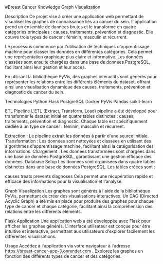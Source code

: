 
#Breast Cancer Knowledge Graph Visualization



Description
Ce projet vise à créer une application web permettant de visualiser les graphes de connaissance liés au cancer du sein. L'application prend un ensemble de données brutes et le transforme en quatre catégories principales : causes, traitements, prévention et diagnostic. Elle couvre trois types de cancer : féminin, masculin et récurrent.

Le processus commence par l'utilisation de techniques d'apprentissage machine pour classer les données en différentes catégories. Cela permet une représentation graphique plus claire et informative. Les données classées sont ensuite chargées dans une base de données PostgreSQL, facilitant ainsi leur gestion et leur accès.

En utilisant la bibliothèque PyVis, des graphes interactifs sont générés pour représenter les relations entre les différents éléments du dataset, offrant ainsi une visualisation dynamique des causes, traitements, prévention et diagnostic du cancer du sein.

Technologies
Python
Flask
PostgreSQL
Docker
PyVis
Pandas
scikit-learn

ETL Pipeline
L'ETL (Extract, Transform, Load) pipeline a été développé pour transformer le dataset initial en quatre tables distinctes : causes, traitements, prévention et diagnostic. Chaque table est spécifiquement dédiée à un type de cancer : féminin, masculin et récurrent.

Extraction : Le pipeline extrait les données à partir d'une source initiale.
Transformation : Les données sont nettoyées et classées en utilisant des algorithmes d'apprentissage machine, facilitant ainsi la catégorisation des informations.
Chargement : Les données transformées sont chargées dans une base de données PostgreSQL, garantissant une gestion efficace des données.
Database Setup
Les données sont organisées dans quatre tables distinctes dans une base de données PostgreSQL. Les tables créées sont :

causes
treats
prevents
diagnoses
Cela permet une récupération rapide et efficace des informations pour la visualisation et l'analyse.

Graph Visualization
Les graphes sont générés à l'aide de la bibliothèque PyVis, permettant de créer des visualisations interactives. Un DAG (Directed Acyclic Graph) a été mis en place pour produire des graphes pour chaque type de cancer et chaque catégorie, facilitant ainsi la compréhension des relations entre les différents éléments.

Flask Application
Une application web a été développée avec Flask pour afficher les graphes générés. L'interface utilisateur est conçue pour être intuitive et interactive, permettant aux utilisateurs d'explorer facilement les différentes visualisations.

Usage
Accédez à l'application via votre navigateur à l'adresse https://breast-cancer-app-3.onrender.com .
Explorez les graphes en fonction des différents types de cancer et des catégories.


